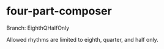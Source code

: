 # four-part-composer
Branch: EighthQHalfOnly

Allowed rhythms are limited to eighth, quarter, and half only.
